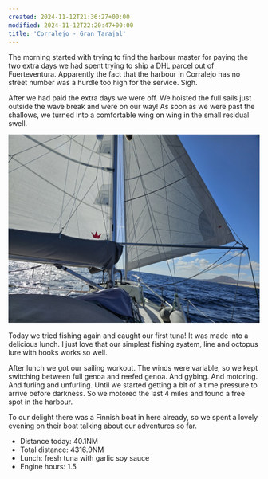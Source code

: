 ```yaml
---
created: 2024-11-12T21:36:27+00:00
modified: 2024-11-12T22:20:47+00:00
title: 'Corralejo - Gran Tarajal'
---
```


The morning started with trying to find the harbour master for paying the two extra days we had spent trying to ship a DHL parcel out of Fuerteventura. Apparently the fact that the harbour in Corralejo has no street number was a hurdle too high for the service. Sigh.

After we had paid the extra days we were off. We hoisted the full sails just outside the wave break and were on our way! As soon as we were past the shallows, we turned into a comfortable wing on wing in the small residual swell. 

![Image](../2024/9ece30121b0ccf480acad447cacbc1f7.jpg) 

Today we tried fishing again and caught our first tuna! It was made into a delicious lunch. I just love that our simplest fishing system, line and octopus lure with hooks works so well.

After lunch we got our sailing workout. The winds were variable, so we kept switching between full genoa and reefed genoa. And gybing. And motoring. And furling and unfurling. Until we started getting a bit of a time pressure to arrive before darkness. So we motored the last 4 miles and found a free spot in the harbour. 

To our delight there was a Finnish boat in here already, so we spent a lovely evening on their boat talking about our adventures so far.

* Distance today: 40.1NM
* Total distance: 4316.9NM
* Lunch: fresh tuna with garlic soy sauce
* Engine hours: 1.5
